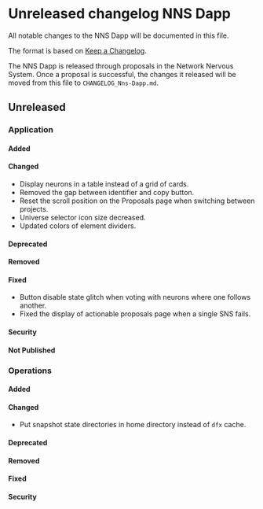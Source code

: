 
# Unreleased changelog NNS Dapp

All notable changes to the NNS Dapp will be documented in this file.

The format is based on [Keep a Changelog](https://keepachangelog.com/en/1.0.0/).

The NNS Dapp is released through proposals in the Network Nervous System. Once a
proposal is successful, the changes it released will be moved from this file to
`CHANGELOG_Nns-Dapp.md`.

## Unreleased

### Application

#### Added

#### Changed

* Display neurons in a table instead of a grid of cards.
* Removed the gap between identifier and copy button.
* Reset the scroll position on the Proposals page when switching between projects.
* Universe selector icon size decreased.
* Updated colors of element dividers.

#### Deprecated

#### Removed

#### Fixed

* Button disable state glitch when voting with neurons where one follows another.
* Fixed the display of actionable proposals page when a single SNS fails.

#### Security

#### Not Published

### Operations

#### Added

#### Changed

* Put snapshot state directories in home directory instead of `dfx` cache.

#### Deprecated

#### Removed

#### Fixed

#### Security
